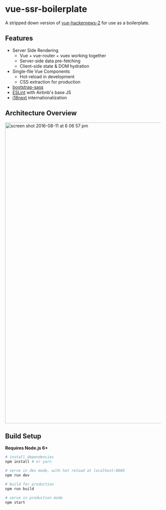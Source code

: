 # vue-ssr-boilerplate

A stripped down version of [vue-hackernews-2](https://github.com/vuejs/vue-hackernews-2.0)
for use as a boilerplate.

## Features

- Server Side Rendering
  - Vue + vue-router + vuex working together
  - Server-side data pre-fetching
  - Client-side state & DOM hydration
- Single-file Vue Components
  - Hot-reload in development
  - CSS extraction for production
- [bootstrap-sass](https://github.com/twbs/bootstrap-sass)
- [ESLint](http://eslint.org/) with Airbnb's base JS
- [i18next](http://i18next.com/) internationalization

## Architecture Overview

<img width="973" alt="screen shot 2016-08-11 at 6 06 57 pm" src="https://cloud.githubusercontent.com/assets/499550/17607895/786a415a-5fee-11e6-9c11-45a2cfdf085c.png">

## Build Setup

**Requires Node.js 6+**

``` bash
# install dependencies
npm install # or yarn

# serve in dev mode, with hot reload at localhost:8080
npm run dev

# build for production
npm run build

# serve in production mode
npm start
```
